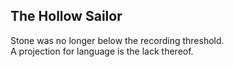 The Hollow Sailor
-----------------
Stone was no longer below the recording threshold.  
A projection for language is the lack thereof.  
